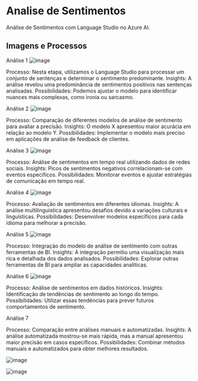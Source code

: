 # Analise de Sentimentos
Análise de Sentimentos com Language Studio no Azure AI.

## Imagens e Processos

Análise 1
![image](https://github.com/user-attachments/assets/6ea65f38-070e-413c-92d1-b8861bae1782)

Processo: Nesta etapa, utilizamos o Language Studio para processar um conjunto de sentenças e determinar o sentimento predominante.
Insights: A análise revelou uma predominância de sentimentos positivos nas sentenças analisadas.
Possibilidades: Podemos ajustar o modelo para identificar nuances mais complexas, como ironia ou sarcasmo.

Análise 2
![image](https://github.com/user-attachments/assets/6ea65f38-070e-413c-92d1-b8861bae1782)

Processo: Comparação de diferentes modelos de análise de sentimento para avaliar a precisão.
Insights: O modelo X apresentou maior acurácia em relação ao modelo Y.
Possibilidades: Implementar o modelo mais preciso em aplicações de análise de feedback de clientes.

Análise 3
![image](https://github.com/user-attachments/assets/6ec0fffc-491b-4b5c-86d6-669e95e206b1)

Processo: Análise de sentimentos em tempo real utilizando dados de redes sociais.
Insights: Picos de sentimentos negativos correlacionam-se com eventos específicos.
Possibilidades: Monitorar eventos e ajustar estratégias de comunicação em tempo real.

Análise 4
![image](https://github.com/user-attachments/assets/817796cb-612c-4933-a902-63111d5e494f)

Processo: Avaliação de sentimentos em diferentes idiomas.
Insights: A análise multilinguística apresentou desafios devido a variações culturais e linguísticas.
Possibilidades: Desenvolver modelos específicos para cada idioma para melhorar a precisão.

Análise 5
![image](https://github.com/user-attachments/assets/856e2fdd-b9e7-49cd-9ba9-8dbdb5d83849)

Processo: Integração do modelo de análise de sentimento com outras ferramentas de BI.
Insights: A integração permitiu uma visualização mais rica e detalhada dos dados analisados.
Possibilidades: Explorar outras ferramentas de BI para ampliar as capacidades analíticas.

Análise 6
![image](https://github.com/user-attachments/assets/89954ac1-20cf-47fa-8e1c-af4473554103)

Processo: Análise de sentimentos em dados históricos.
Insights: Identificação de tendências de sentimento ao longo do tempo.
Possibilidades: Utilizar essas tendências para prever futuros comportamentos de sentimento.

Análise 7

Processo: Comparação entre análises manuais e automatizadas.
Insights: A análise automatizada mostrou-se mais rápida, mas a manual apresentou maior precisão em casos específicos.
Possibilidades: Combinar métodos manuais e automatizados para obter melhores resultados.










![image](https://github.com/user-attachments/assets/d558aa82-9462-48a3-b247-eae8f9e15aa7)

![image](https://github.com/user-attachments/assets/20d8ea59-83c9-4110-90ff-0d6f3b578032)








